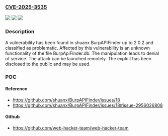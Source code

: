### [CVE-2025-3535](https://cve.mitre.org/cgi-bin/cvename.cgi?name=CVE-2025-3535)
![](https://img.shields.io/static/v1?label=Product&message=BurpAPIFinder&color=blue)
![](https://img.shields.io/static/v1?label=Version&message=%3D%202.0.0%20&color=brighgreen)
![](https://img.shields.io/static/v1?label=Vulnerability&message=Denial%20of%20Service&color=brighgreen)

### Description

A vulnerability has been found in shuanx BurpAPIFinder up to 2.0.2 and classified as problematic. Affected by this vulnerability is an unknown functionality of the file BurpApiFinder.db. The manipulation leads to denial of service. The attack can be launched remotely. The exploit has been disclosed to the public and may be used.

### POC

#### Reference
- https://github.com/shuanx/BurpAPIFinder/issues/18
- https://github.com/shuanx/BurpAPIFinder/issues/18#issue-2956026808

#### Github
- https://github.com/web-hacker-team/web-hacker-team

